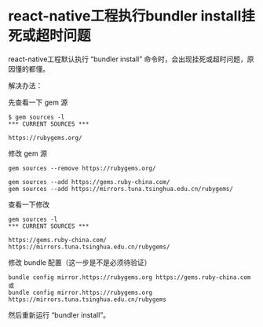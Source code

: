 # react-native工程执行bundler install挂死或超时问题

react-native工程默认执行 “bundler install” 命令时，会出现挂死或超时问题，原因懂的都懂。

解决办法：

先查看一下 gem 源

```shell
$ gem sources -l
*** CURRENT SOURCES ***

https://rubygems.org/
```

修改 gem 源

```shell
gem sources --remove https://rubygems.org/ 

gem sources --add https://gems.ruby-china.com/
gem sources --add https://mirrors.tuna.tsinghua.edu.cn/rubygems/
```

查看一下修改

```shell
gem sources -l
*** CURRENT SOURCES ***

https://gems.ruby-china.com/
https://mirrors.tuna.tsinghua.edu.cn/rubygems/
```

修改 bundle 配置（这一步是不是必须待验证）

```shell
bundle config mirror.https://rubygems.org https://gems.ruby-china.com
或
bundle config mirror.https://rubygems.org https://mirrors.tuna.tsinghua.edu.cn/rubygems
```

然后重新运行 “bundler install”。